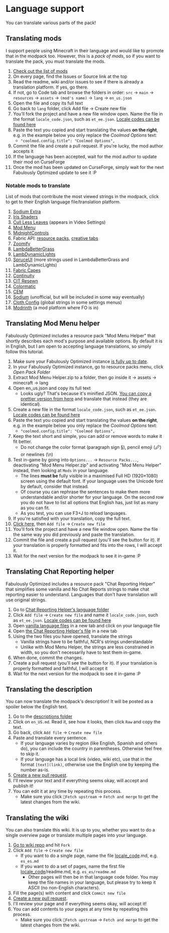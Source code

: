 # Language support

You can translate various parts of the pack!

## Translating mods

I support people using Minecraft in their language and would like to promote that in the modpack too. However, this is a _pack of mods_, so if you want to translate the pack, you must translate the mods.

1. [Check out the list of mods](https://github.com/Fabulously-Optimized/fabulously-optimized#included-mods)
2. On every page, find the Issues or Source link at the top
3. Read the readme, wiki and/or issues to see if there is already a translation platform. If yes, go there.
4. If not, go to Code tab and browse the folders in order: `src` → `main` → `resources` → `assets` → `(mod's name)` → `lang` → `en_us.json`
5. Open the file and copy its full text
6. Go back to `lang` folder, click Add file → Create new file
7. You'll fork the project and have a new file window open. Name the file in the format `locale_code.json`, such as `et_ee.json`. [Locale codes can be found here](https://minecraft.fandom.com/wiki/Language#Languages)
8. Paste the text you copied and start translating the values **on the right**, e.g. in the example below you only replace the _Coolmod Options_ text:
   * `"coolmod.config.title": "Coolmod Options",`
9. Commit the file and create a pull request. If you're lucky, the mod author accepts it
10. If the language has been accepted, wait for the mod author to update their mod on CurseForge
11. Once the mod has been updated on CurseForge, simply wait for the next Fabulously Optimized update to see it :P

### Notable mods to translate

List of mods that contribute the most viewed strings in the modpack, click to get to their English language file/translation platform.

1. [Sodium Extra](https://crowdin.com/project/sodium-extra)
2. [Iris Shaders](https://github.com/IrisShaders/Iris/blob/trunk/src/main/resources/assets/iris/lang/en_us.json)
3. [Cull Less Leaves](https://github.com/isXander/CullLessLeaves/blob/1.19/src/main/resources/assets/cull-less-leaves/lang/en_us.json) (appears in Video Settings)
4. [Mod Menu](https://crowdin.com/project/mod-menu)
5. [MidnightControls](https://github.com/TeamMidnightDust/MidnightControls/blob/1.19/src/main/resources/assets/midnightcontrols/lang/en_us.json)
6. Fabric API: [resource packs](https://github.com/FabricMC/fabric/blob/1.19.2/fabric-resource-loader-v0/src/main/resources/assets/fabric-resource-loader-v0/lang/en_us.json), [creative tabs](https://github.com/FabricMC/fabric/blob/1.19.2/fabric-item-groups-v0/src/main/resources/assets/fabric/lang/en_us.json)
7. [Zoomify](https://github.com/isXander/Zoomify/blob/1.19/src/main/resources/assets/zoomify/lang/en_us.json)
8. [LambdaBetterGrass](https://github.com/LambdAurora/LambdaBetterGrass/blob/1.19/src/main/resources/assets/lambdabettergrass/lang/en_us.json)
9. [LambDynamicLights](https://github.com/LambdAurora/LambDynamicLights/blob/1.19/src/main/resources/assets/lambdynlights/lang/en_us.json)
10. [SpruceUI](https://github.com/LambdAurora/SpruceUI/blob/1.19/src/main/resources/assets/spruceui/lang/en_us.json) (more strings used in LambdaBetterGrass and LambDynamicLights)
11. [Fabric Capes](https://github.com/CaelTheColher/Capes/blob/master/src/main/resources/assets/capes/lang/en_us.json)
12. [Continuity](https://github.com/PepperCode1/Continuity/blob/main/src/main/resources/assets/continuity/lang/en_us.json)
13. [CIT Resewn](https://github.com/SHsuperCM/CITResewn/blob/main/src/main/resources/assets/citresewn/lang/en_us.json)
14. [Colormatic](https://github.com/kvverti/colormatic/blob/master/src/main/resources/assets/colormatic/lang/en_us.json)
15. [CEM](https://github.com/dorianpb/cem/blob/main/src/main/resources/assets/cem/lang/en_us.json)
16. [Sodium](https://github.com/amnotbananaama/sodium-fabric-translations) (unofficial, but will be included in some way eventually)
17. [Cloth Config](https://crowdin.com/project/cloth-config) (global strings in some settings menus)
18. [Modrinth](https://crowdin.com/project/modrinth) (a mod platform where FO is in)

## Translating Mod Menu helper

Fabulously Optimized includes a resource pack "Mod Menu Helper" that shortly describes each mod's purpose and available options. By default it is in English, but I am open to accepting language translations, so simply follow this tutorial.

1. Make sure your Fabulously Optimized instance [is fully up to date](update-instructions.md).
2. In your Fabulously Optimized instance, go to resource packs menu, click _Open Pack Folder_
3. Extract Mod Menu Helper.zip to a folder, then go inside it → assets → minecraft → lang
4. Open en\_us.json and copy its full text
   * Looks ugly? That's because it's minified JSON. [You can copy a prettier version from here](https://raw.githubusercontent.com/Fabulously-Optimized/fabulously-optimized/main/Mod%20Menu%20Helper/assets/fo/lang/en_us.json) and translate that instead (they are identical).
5. Create a new file in the format `locale_code.json`, such as `et_ee.json`. [Locale codes can be found here](https://minecraft.gamepedia.com/Language#Available\_languages)
6. Paste the text you copied and start translating the values **on the right**, e.g. in the example below you only replace the _Coolmod Options_ text:
   * `"coolmod.config.title": "Coolmod Options",`
7. Keep the text short and simple, you can add or remove words to make it fit better.
   * Do not change the color format (paragraph sign §), pencil emoji (🖉) or newlines (\n)
8. Test in-game by going into `Options...` → `Resource Packs...`, deactivating "Mod Menu Helper.zip" and activating "Mod Menu Helper" instead, then looking at `Mods` in your language.
   * The lines **must be** fully visible in a maximised Full HD (1920×1080) screen using the default font. If your language uses the Unicode font by default, consider that instead.
   * Of course you can rephrase the sentences to make them more understandable and/or shorter for your language. On the second row you do not have to list all options that English has, just list as many as you can fit.
   * As you test, you can use F3+J to reload languages.
9. If you're satisfied with your translation, copy the full text.
10. [Click here](https://github.com/Fabulously-Optimized/fabulously-optimized/blob/main/Mod%20Menu%20Helper/assets/fo/lang/), then `Add file` → `Create new file`
11. You'll fork the project and have a new file window open. Name the file the same way you did previously and paste the translation.
12. Commit the file and create a pull request (you'll see the button for it). If your translation is properly formatted and fits into the rows, I will accept it.
13. Wait for the next version for the modpack to see it in-game :P

## Translating Chat Reporting helper

Fabulously Optimized includes a resource pack "Chat Reporting Helper" that simplifies some vanilla and No Chat Reports strings to make chat reporting easier to understand. Languages that don't have translation will use original strings.

1. Go to [Chat Reporting Helper's language folder](https://github.com/Fabulously-Optimized/fabulously-optimized/tree/main/Chat%20Reporting%20Helper/assets/fo/lang)
2. Click `Add file` -> `Create new file` and name it `locale_code.json`, such as `et_ee.json`. [Locale codes can be found here](https://minecraft.gamepedia.com/Language#Available\_languages)
3. Open [vanilla language files](https://github.com/InventivetalentDev/minecraft-assets/tree/1.19.3/assets/minecraft/lang) in a new tab and click on your language file
4. Open [the Chat Reporting Helper's file](https://github.com/Fabulously-Optimized/fabulously-optimized/blob/main/Chat%20Reporting%20Helper/assets/fo/lang/en_us.json) in a new tab
5. Using the two files you have opened, translate the strings
   * Vanilla strings have to be faithful, NCR's strings understandable
   * Unlike with Mod Menu Helper, the strings are less constrained in width, so you don't necessarily have to test them in-game.
6. When done, commit the changes.
7. Create a pull request (you'll see the button for it). If your translation is properly formatted and faithful, I will accept it
8. Wait for the next version for the modpack to see it in-game :P

## Translating the description

You can now translate the modpack's description! It will be posted as a spoiler below the English text.

1. Go to the [descriptions folder](https://github.com/Fabulously-Optimized/fabulously-optimized/tree/main/Description)
2. Click on `en_US.md`. Read it, see how it looks, then click `Raw` and copy the text.
3. Go back, click `Add file` → `Create new file`
4. Paste and translate every sentence.
   * If your language varies by region (like English, Spanish and others do), you can include the country in parentheses. Otherwise feel free to skip it.
   * If your language has a local link (video, wiki etc), use that in the format `[text](link)`, otherwise use the English one by keeping the number as-is.
5. [Create a new pull request](https://github.com/Fabulously-Optimized/fabulously-optimized/compare).
6. I'll review your text and if everything seems okay, will accept and publish it!
7. You can edit it at any time by repeating this process.
   * Make sure you click `🔄Fetch upstream` → `Fetch and merge` to get the latest changes from the wiki.

## Translating the wiki

You can also translate this wiki. It is up to you, whether you want to do a single overview page or translate multiple pages into your language.

1. [Go to wiki repo](https://github.com/Fabulously-Optimized/wiki) and hit `Fork`
2. Click `Add file` → `Create new file`
   * If you want to do a single page, name the file [locale\_code](https://minecraft.fandom.com/wiki/Language#Languages).md, e.g. `es_es.md`
   * If you want to do a set of pages, name the first file [locale\_code](https://minecraft.fandom.com/wiki/Language#Languages)/readme.md, e.g. `es_es/readme.md`
     * Other pages will then be in that language code folder. You may keep the file names in your language, but please try to keep it ASCII (no non-English characters).
3. Fill the page(s) with content and click `Commit new file`
4. [Create a new pull request](https://github.com/Fabulously-Optimized/wiki/compare).
5. I'll review your page and if everything seems okay, will accept it!
6. You can add contents to your pages at any time by repeating this process.
   * Make sure you click `🔄Fetch upstream` → `Fetch and merge` to get the latest changes from the wiki.
 
